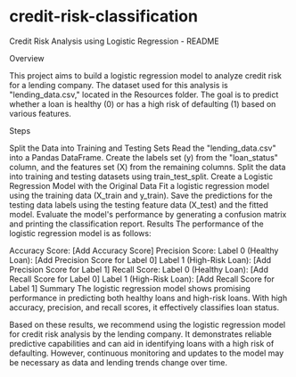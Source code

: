 # credit-risk-classification
Credit Risk Analysis using Logistic Regression - README

Overview

This project aims to build a logistic regression model to analyze credit risk for a lending company. The dataset used for this analysis is "lending_data.csv," located in the Resources folder. The goal is to predict whether a loan is healthy (0) or has a high risk of defaulting (1) based on various features.

Steps

Split the Data into Training and Testing Sets
Read the "lending_data.csv" into a Pandas DataFrame.
Create the labels set (y) from the "loan_status" column, and the features set (X) from the remaining columns.
Split the data into training and testing datasets using train_test_split.
Create a Logistic Regression Model with the Original Data
Fit a logistic regression model using the training data (X_train and y_train).
Save the predictions for the testing data labels using the testing feature data (X_test) and the fitted model.
Evaluate the model's performance by generating a confusion matrix and printing the classification report.
Results
The performance of the logistic regression model is as follows:

Accuracy Score: [Add Accuracy Score]
Precision Score:
Label 0 (Healthy Loan): [Add Precision Score for Label 0]
Label 1 (High-Risk Loan): [Add Precision Score for Label 1]
Recall Score:
Label 0 (Healthy Loan): [Add Recall Score for Label 0]
Label 1 (High-Risk Loan): [Add Recall Score for Label 1]
Summary
The logistic regression model shows promising performance in predicting both healthy loans and high-risk loans. With high accuracy, precision, and recall scores, it effectively classifies loan status.

Based on these results, we recommend using the logistic regression model for credit risk analysis by the lending company. It demonstrates reliable predictive capabilities and can aid in identifying loans with a high risk of defaulting. However, continuous monitoring and updates to the model may be necessary as data and lending trends change over time.
